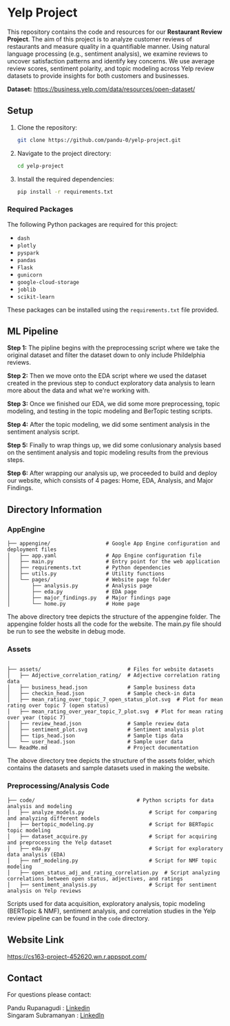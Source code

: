 # Yelp Project

This repository contains the code and resources for our **Restaurant Review Project**. The aim of this project is to analyze customer reviews of restaurants and measure quality in a quantifiable manner. Using natural language processing (e.g., sentiment analysis), we examine reviews to uncover satisfaction patterns and identify key concerns. We use average review scores, sentiment polarity, and topic modeling across Yelp review datasets to provide insights for both customers and businesses.

**Dataset:** https://business.yelp.com/data/resources/open-dataset/

## Setup
1. Clone the repository:
    ```bash
    git clone https://github.com/pandu-0/yelp-project.git
    ```
2. Navigate to the project directory:
    ```bash
    cd yelp-project
    ```
3. Install the required dependencies:
    ```bash
    pip install -r requirements.txt
    ```
### Required Packages

The following Python packages are required for this project:

- `dash`
- `plotly`
- `pyspark`
- `pandas`
- `Flask`
- `gunicorn`
- `google-cloud-storage`
- `joblib`
- `scikit-learn`

These packages can be installed using the `requirements.txt` file provided.

## ML Pipeline
**Step 1:** The pipline begins with the preprocessing script where we take the original dataset and filter the dataset down to only include Phildelphia reviews. 

**Step 2:** Then we move onto the EDA script where we used the dataset created in the previous step to conduct exploratory data analysis to learn more about the data and what we're working with. 

**Step 3:** Once we finished our EDA, we did some more preprocessing, topic modeling, and testing in the topic modeling and BerTopic testing scripts.

**Step 4:** After the topic modeling, we did some sentiment analysis in the sentiment analysis script. 

**Step 5:** Finally to wrap things up, we did some conlusionary analysis based on the sentiment analysis and topic modeling results from the previous steps. 

**Step 6:** After wrapping our analysis up, we proceeded to build and deploy our website, which consists of 4 pages: Home, EDA, Analysis, and Major Findings.

## Directory Information

### AppEngine
```
├── appengine/                  # Google App Engine configuration and deployment files
│   ├── app.yaml                # App Engine configuration file
│   ├── main.py                 # Entry point for the web application
│   ├── requirements.txt        # Python dependencies
│   ├── utils.py                # Utility functions
│   └── pages/                  # Website page folder
│       ├── analysis.py         # Analysis page
│       ├── eda.py              # EDA page
│       ├── major_findings.py   # Major findings page
│       └── home.py             # Home page

```
The above directory tree depicts the structure of the appengine folder. The appengine folder hosts all the code for the website. The main.py file should be run to see the website in debug mode. 

### Assets
```

├── assets/                            # Files for website datasets
│   ├── Adjective_correlation_rating/  # Adjective correlation rating data
│   ├── business_head.json             # Sample business data
│   ├── checkin_head.json              # Sample check-in data
│   ├── mean_rating_over_topic_7_open_status_plot.svg  # Plot for mean rating over topic 7 (open status)
│   ├── mean_rating_over_year_topic_7_plot.svg  # Plot for mean rating over year (topic 7)
│   ├── review_head.json               # Sample review data
│   ├── sentiment_plot.svg             # Sentiment analysis plot
│   ├── tips_head.json                 # Sample tips data
│   └── user_head.json                 # Sample user data
└── ReadMe.md                          # Project documentation
```
The above directory tree depicts the structure of the assets folder, which contains the datasets and sample datasets used in making the website. 

### Preprocessing/Analysis Code
```
├── code/                                 # Python scripts for data analysis and modeling
│   ├── analyze_models.py                     # Script for comparing and analyzing different models
│   ├── bertopic_modeling.py                  # Script for BERTopic topic modeling
│   ├── dataset_acquire.py                    # Script for acquiring and preprocessing the Yelp dataset
│   ├── eda.py                                # Script for exploratory data analysis (EDA)
│   ├── nmf_modeling.py                       # Script for NMF topic modeling
│   ├── open_status_adj_and_rating_correlation.py  # Script analyzing correlations between open status, adjectives, and ratings
│   ├── sentiment_analysis.py                 # Script for sentiment analysis on Yelp reviews
```

Scripts used for data acquisition, exploratory analysis, topic modeling (BERTopic & NMF), sentiment analysis, and correlation studies in the Yelp review pipeline can be found in the `code` directory.

## Website Link
https://cs163-project-452620.wn.r.appspot.com/

## Contact
For questions please contact:

Pandu Rupanagudi : [Linkedin](https://www.linkedin.com/in/manmohanbabu/)  
Singaram Subramanyan : [LinkedIn](https://www.linkedin.com/in/singaram-s01/)

